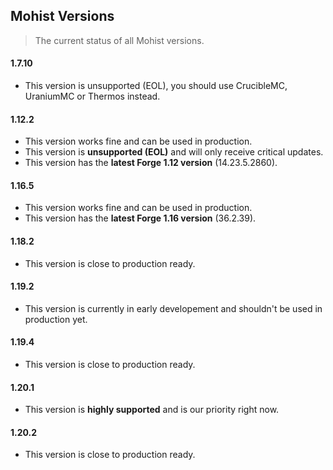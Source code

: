 Mohist Versions
---

> The current status of all Mohist versions.

#### 1.7.10
- This version is unsupported (EOL), you should use CrucibleMC, UraniumMC or Thermos instead.

#### 1.12.2
- This version works fine and can be used in production.
- This version is **unsupported (EOL)** and will only receive critical updates.
- This version has the **latest Forge 1.12 version** (14.23.5.2860).

#### 1.16.5
- This version works fine and can be used in production.
- This version has the **latest Forge 1.16 version** (36.2.39).

#### 1.18.2
- This version is close to production ready.

#### 1.19.2
- This version is currently in early developement and shouldn't be used in production yet.

#### 1.19.4
- This version is close to production ready.

#### 1.20.1
- This version is **highly supported** and is our priority right now.

#### 1.20.2
- This version is close to production ready.
